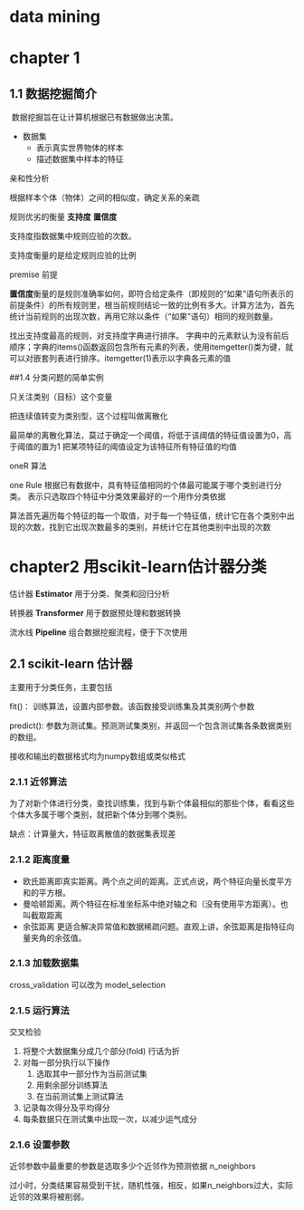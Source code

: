 # data mining

# chapter 1

## 1.1 数据挖掘简介

​	数据挖掘旨在让计算机根据已有数据做出决策。

* 数据集
  * 表示真实世界物体的样本
  * 描述数据集中样本的特征

亲和性分析

根据样本个体（物体）之间的相似度，确定关系的亲疏



规则优劣的衡量 **支持度** **置信度**

支持度指数据集中规则应验的次数。

支持度衡量的是给定规则应验的比例

premise 前提

**置信度**衡量的是规则准确率如何，即符合给定条件（即规则的“如果”语句所表示的前提条件）的所有规则里，根当前规则结论一致的比例有多大。计算方法为，首先统计当前规则的出现次数，再用它除以条件（“如果”语句）相同的规则数量。



找出支持度最高的规则，对支持度字典进行排序。 字典中的元素默认为没有前后顺序；字典的items()函数返回包含所有元素的列表，使用itemgetter()类为键，就可以对嵌套列表进行排序。itemgetter(1)表示以字典各元素的值



##1.4 分类问题的简单实例

只关注类别（目标）这个变量





把连续值转变为类别型，这个过程叫做离散化

最简单的离散化算法，莫过于确定一个阈值，将低于该阈值的特征值设置为0，高于阈值的置为1 把某项特征的阈值设定为该特征所有特征值的均值

oneR 算法

one Rule 根据已有数据中，具有特征值相同的个体最可能属于哪个类别进行分类。 表示只选取四个特征中分类效果最好的一个用作分类依据

算法首先遍历每个特征的每一个取值，对于每一个特征值，统计它在各个类别中出现的次数，找到它出现次数最多的类别，并统计它在其他类别中出现的次数

# chapter2 用scikit-learn估计器分类

估计器 **Estimator** 用于分类、聚类和回归分析

转换器 **Transformer** 用于数据预处理和数据转换

流水线 **Pipeline** 组合数据挖掘流程，便于下次使用



## 2.1 scikit-learn 估计器

主要用于分类任务，主要包括

fit()： 训练算法，设置内部参数。该函数接受训练集及其类别两个参数

predict(): 参数为测试集。预测测试集类别，并返回一个包含测试集各条数据类别的数组。

接收和输出的数据格式均为numpy数组或类似格式

### 2.1.1 近邻算法

为了对新个体进行分类，查找训练集，找到与新个体最相似的那些个体，看看这些个体大多属于哪个类别，就把新个体分到哪个类别。

缺点：计算量大，特征取离散值的数据集表现差

### 2.1.2 距离度量

* 欧氏距离即真实距离。两个点之间的距离。正式点说，两个特征向量长度平方和的平方根。
* 曼哈顿距离。两个特征在标准坐标系中绝对轴之和（没有使用平方距离）。也叫截取距离
* 余弦距离 更适合解决异常值和数据稀疏问题。直观上讲，余弦距离是指特征向量夹角的余弦值。

### 2.1.3 加载数据集

cross_validation 可以改为 model_selection

### 2.1.5 运行算法

交叉检验

1. 将整个大数据集分成几个部分(fold) 行话为折
2. 对每一部分执行以下操作
   1. 选取其中一部分作为当前测试集
   2. 用剩余部分训练算法
   3. 在当前测试集上测试算法
3. 记录每次得分及平均得分
4. 每条数据只在测试集中出现一次，以减少运气成分

### 2.1.6 设置参数

近邻参数中最重要的参数是选取多少个近邻作为预测依据 n_neighbors

过小时，分类结果容易受到干扰，随机性强，相反，如果n_neighbors过大，实际近邻的效果将被削弱。